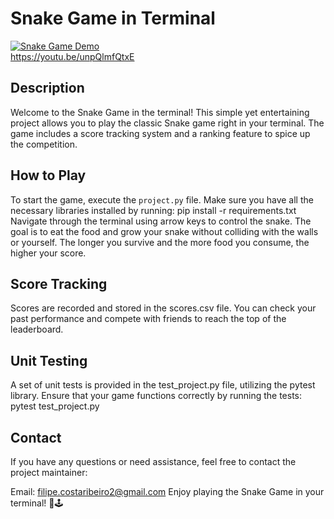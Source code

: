 # Snake Game in Terminal

[![Snake Game Demo](https://img.youtube.com/vi/unpQlmfQtxE/0.jpg)](https://youtu.be/unpQlmfQtxE)<br>
<https://youtu.be/unpQlmfQtxE>

## Description

Welcome to the Snake Game in the terminal! This simple yet entertaining project allows you to play the classic Snake game right in your terminal. The game includes a score tracking system and a ranking feature to spice up the competition.

## How to Play

To start the game, execute the `project.py` file. Make sure you have all the necessary libraries installed by running:
pip install -r requirements.txt<br>
Navigate through the terminal using arrow keys to control the snake. The goal is to eat the food and grow your snake without colliding with the walls or yourself. The longer you survive and the more food you consume, the higher your score.

## Score Tracking

Scores are recorded and stored in the scores.csv file. You can check your past performance and compete with friends to reach the top of the leaderboard.

## Unit Testing

A set of unit tests is provided in the test_project.py file, utilizing the pytest library. Ensure that your game functions correctly by running the tests: pytest test_project.py

## Contact
If you have any questions or need assistance, feel free to contact the project maintainer:

Email: filipe.costaribeiro2@gmail.com
Enjoy playing the Snake Game in your terminal! 🐍🕹️